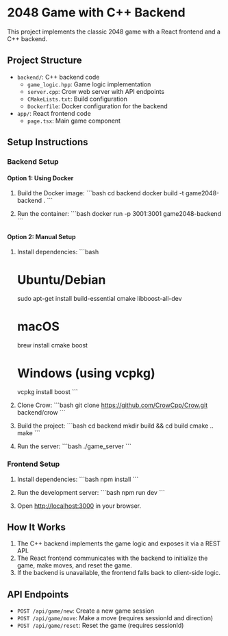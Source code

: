 # 2048 Game with C++ Backend

This project implements the classic 2048 game with a React frontend and a C++ backend.

## Project Structure

- `backend/`: C++ backend code
  - `game_logic.hpp`: Game logic implementation
  - `server.cpp`: Crow web server with API endpoints
  - `CMakeLists.txt`: Build configuration
  - `Dockerfile`: Docker configuration for the backend
- `app/`: React frontend code
  - `page.tsx`: Main game component

## Setup Instructions

### Backend Setup

#### Option 1: Using Docker

1. Build the Docker image:
   \`\`\`bash
   cd backend
   docker build -t game2048-backend .
   \`\`\`

2. Run the container:
   \`\`\`bash
   docker run -p 3001:3001 game2048-backend
   \`\`\`

#### Option 2: Manual Setup

1. Install dependencies:
   \`\`\`bash
   # Ubuntu/Debian
   sudo apt-get install build-essential cmake libboost-all-dev
   
   # macOS
   brew install cmake boost
   
   # Windows (using vcpkg)
   vcpkg install boost
   \`\`\`

2. Clone Crow:
   \`\`\`bash
   git clone https://github.com/CrowCpp/Crow.git backend/crow
   \`\`\`

3. Build the project:
   \`\`\`bash
   cd backend
   mkdir build && cd build
   cmake ..
   make
   \`\`\`

4. Run the server:
   \`\`\`bash
   ./game_server
   \`\`\`

### Frontend Setup

1. Install dependencies:
   \`\`\`bash
   npm install
   \`\`\`

2. Run the development server:
   \`\`\`bash
   npm run dev
   \`\`\`

3. Open [http://localhost:3000](http://localhost:3000) in your browser.

## How It Works

1. The C++ backend implements the game logic and exposes it via a REST API.
2. The React frontend communicates with the backend to initialize the game, make moves, and reset the game.
3. If the backend is unavailable, the frontend falls back to client-side logic.

## API Endpoints

- `POST /api/game/new`: Create a new game session
- `POST /api/game/move`: Make a move (requires sessionId and direction)
- `POST /api/game/reset`: Reset the game (requires sessionId)

